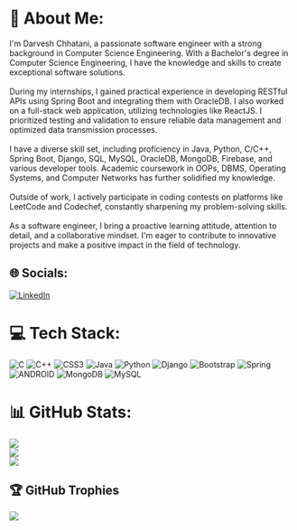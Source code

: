 # 💫 About Me:
I'm Darvesh Chhatani, a passionate software engineer with a strong background in Computer Science Engineering. With a Bachelor's degree in Computer Science Engineering, I have the knowledge and skills to create exceptional software solutions.<br><br>During my internships, I gained practical experience in developing RESTful APIs using Spring Boot and integrating them with OracleDB. I also worked on a full-stack web application, utilizing technologies like ReactJS. I prioritized testing and validation to ensure reliable data management and optimized data transmission processes.<br><br>I have a diverse skill set, including proficiency in Java, Python, C/C++, Spring Boot, Django, SQL, MySQL, OracleDB, MongoDB, Firebase, and various developer tools. Academic coursework in OOPs, DBMS, Operating Systems, and Computer Networks has further solidified my knowledge.<br><br>Outside of work, I actively participate in coding contests on platforms like LeetCode and Codechef, constantly sharpening my problem-solving skills.<br><br>As a software engineer, I bring a proactive learning attitude, attention to detail, and a collaborative mindset. I'm eager to contribute to innovative projects and make a positive impact in the field of technology.


## 🌐 Socials:
[![LinkedIn](https://img.shields.io/badge/LinkedIn-%230077B5.svg?logo=linkedin&logoColor=white)](https://linkedin.com/in/darveshchhatani) 

# 💻 Tech Stack:
![C](https://img.shields.io/badge/c-%2300599C.svg?style=plastic&logo=c&logoColor=white) ![C++](https://img.shields.io/badge/c++-%2300599C.svg?style=plastic&logo=c%2B%2B&logoColor=white) ![CSS3](https://img.shields.io/badge/css3-%231572B6.svg?style=plastic&logo=css3&logoColor=white) ![Java](https://img.shields.io/badge/java-%23ED8B00.svg?style=plastic&logo=java&logoColor=white) ![Python](https://img.shields.io/badge/python-3670A0?style=plastic&logo=python&logoColor=ffdd54) ![Django](https://img.shields.io/badge/django-%23092E20.svg?style=plastic&logo=django&logoColor=white) ![Bootstrap](https://img.shields.io/badge/bootstrap-%23563D7C.svg?style=plastic&logo=bootstrap&logoColor=white) ![Spring](https://img.shields.io/badge/spring-%236DB33F.svg?style=plastic&logo=spring&logoColor=white) ![ANDROID](https://img.shields.io/badge/android-%2320232a.svg?style=plastic&logo=android&logoColor=%a4c639) ![MongoDB](https://img.shields.io/badge/MongoDB-%234ea94b.svg?style=plastic&logo=mongodb&logoColor=white) ![MySQL](https://img.shields.io/badge/mysql-%2300f.svg?style=plastic&logo=mysql&logoColor=white)
# 📊 GitHub Stats:
![](https://github-readme-stats.vercel.app/api?username=darvesh23&theme=dark&hide_border=false&include_all_commits=false&count_private=false)<br/>
![](https://github-readme-streak-stats.herokuapp.com/?user=darvesh23&theme=dark&hide_border=false)<br/>
![](https://github-readme-stats.vercel.app/api/top-langs/?username=darvesh23&theme=dark&hide_border=false&include_all_commits=false&count_private=false&layout=compact)

## 🏆 GitHub Trophies
![](https://github-profile-trophy.vercel.app/?username=darvesh23&theme=discord&no-frame=true&no-bg=true&margin-w=4)
